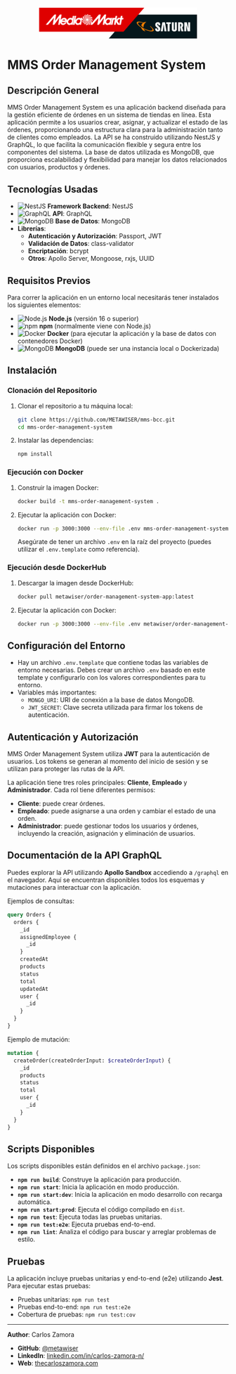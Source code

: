 <p align="center">
  <a href="./mms-logo.png" target="blank"><img src="./mms-logo.png" width="360" alt="MMS Logo" /></a>
</p>

# MMS Order Management System

## Descripción General
MMS Order Management System es una aplicación backend diseñada para la gestión eficiente de órdenes en un sistema de tiendas en línea. Esta aplicación permite a los usuarios crear, asignar, y actualizar el estado de las órdenes, proporcionando una estructura clara para la administración tanto de clientes como empleados. La API se ha construido utilizando NestJS y GraphQL, lo que facilita la comunicación flexible y segura entre los componentes del sistema. La base de datos utilizada es MongoDB, que proporciona escalabilidad y flexibilidad para manejar los datos relacionados con usuarios, productos y órdenes.

## Tecnologías Usadas
- <img src="https://nestjs.com/img/logo_text.svg" alt="NestJS" width="20" height="20" /> **Framework Backend**: NestJS
- <img src="https://graphql.org/img/logo.svg" alt="GraphQL" width="20" height="20" /> **API**: GraphQL
- <img src="https://www.mongodb.com/assets/images/global/favicon.ico" alt="MongoDB" width="20" height="20" /> **Base de Datos**: MongoDB
- **Librerías**:
  - **Autenticación y Autorización**: Passport, JWT
  - **Validación de Datos**: class-validator
  - **Encriptación**: bcrypt
  - **Otros**: Apollo Server, Mongoose, rxjs, UUID

## Requisitos Previos
Para correr la aplicación en un entorno local necesitarás tener instalados los siguientes elementos:

- <img src="https://nodejs.org/static/images/favicons/favicon.png" alt="Node.js" width="20" height="20" /> **Node.js** (versión 16 o superior)
- <img src="https://nodejs.org/static/images/favicons/favicon.png" alt="npm" width="20" height="20" /> **npm** (normalmente viene con Node.js)
- <img src="https://www.docker.com/favicon.ico" alt="Docker" width="20" height="20" /> **Docker** (para ejecutar la aplicación y la base de datos con contenedores Docker)
- <img src="https://www.mongodb.com/assets/images/global/favicon.ico" alt="MongoDB" width="20" height="20" /> **MongoDB** (puede ser una instancia local o Dockerizada)

## Instalación

### Clonación del Repositorio
1. Clonar el repositorio a tu máquina local:
   ```sh
   git clone https://github.com/METAWISER/mms-bcc.git
   cd mms-order-management-system
   ```
2. Instalar las dependencias:
   ```sh
   npm install
   ```

### Ejecución con Docker
1. Construir la imagen Docker:
   ```sh
   docker build -t mms-order-management-system .
   ```
2. Ejecutar la aplicación con Docker:
   ```sh
   docker run -p 3000:3000 --env-file .env mms-order-management-system
   ```
   Asegúrate de tener un archivo `.env` en la raíz del proyecto (puedes utilizar el `.env.template` como referencia).

### Ejecución desde DockerHub
1. Descargar la imagen desde DockerHub:
   ```sh
   docker pull metawiser/order-management-system-app:latest
   ```
2. Ejecutar la aplicación con Docker:
   ```sh
   docker run -p 3000:3000 --env-file .env metawiser/order-management-system-app:latest
   ```

## Configuración del Entorno
- Hay un archivo `.env.template` que contiene todas las variables de entorno necesarias. Debes crear un archivo `.env` basado en este template y configurarlo con los valores correspondientes para tu entorno.
- Variables más importantes:
  - `MONGO_URI`: URI de conexión a la base de datos MongoDB.
  - `JWT_SECRET`: Clave secreta utilizada para firmar los tokens de autenticación.

## Autenticación y Autorización
MMS Order Management System utiliza **JWT** para la autenticación de usuarios. Los tokens se generan al momento del inicio de sesión y se utilizan para proteger las rutas de la API.

La aplicación tiene tres roles principales: **Cliente**, **Empleado** y **Administrador**. Cada rol tiene diferentes permisos:
- **Cliente**: puede crear órdenes.
- **Empleado**: puede asignarse a una orden y cambiar el estado de una orden.
- **Administrador**: puede gestionar todos los usuarios y órdenes, incluyendo la creación, asignación y eliminación de usuarios.

## Documentación de la API GraphQL
Puedes explorar la API utilizando **Apollo Sandbox** accediendo a `/graphql` en el navegador. Aquí se encuentran disponibles todos los esquemas y mutaciones para interactuar con la aplicación.

Ejemplos de consultas:
```graphql
query Orders {
  orders {
    _id
    assignedEmployee {
      _id
    }
    createdAt
    products
    status
    total
    updatedAt
    user {
      _id
    }
  }
}
```
Ejemplo de mutación:
```graphql
mutation {
  createOrder(createOrderInput: $createOrderInput) {
    _id
    products
    status
    total
    user {
      _id
    }
  }
}
```

## Scripts Disponibles
Los scripts disponibles están definidos en el archivo `package.json`:

- **`npm run build`**: Construye la aplicación para producción.
- **`npm run start`**: Inicia la aplicación en modo producción.
- **`npm run start:dev`**: Inicia la aplicación en modo desarrollo con recarga automática.
- **`npm run start:prod`**: Ejecuta el código compilado en `dist`.
- **`npm run test`**: Ejecuta todas las pruebas unitarias.
- **`npm run test:e2e`**: Ejecuta pruebas end-to-end.
- **`npm run lint`**: Analiza el código para buscar y arreglar problemas de estilo.

## Pruebas
La aplicación incluye pruebas unitarias y end-to-end (e2e) utilizando **Jest**. Para ejecutar estas pruebas:

- Pruebas unitarias: `npm run test`
- Pruebas end-to-end: `npm run test:e2e`
- Cobertura de pruebas: `npm run test:cov`

---
**Author**: Carlos Zamora
- **GitHub**: [@metawiser](https://github.com/metawiser)
- **LinkedIn**: [linkedin.com/in/carlos-zamora-n/](https://www.linkedin.com/in/carlos-zamora-n/)
- **Web**: [thecarloszamora.com](https://thecarloszamora.com)
